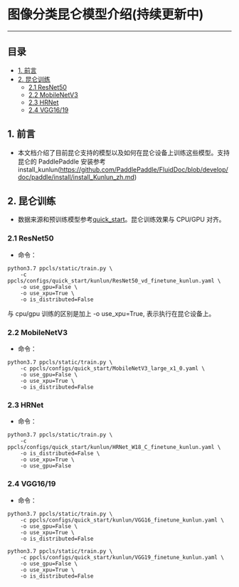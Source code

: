 # 图像分类昆仑模型介绍(持续更新中)
------
## 目录
* [1. 前言](#1)
* [2. 昆仑训练](#2)
    * [2.1 ResNet50](#2.1)
    * [2.2 MobileNetV3](#2.2)
    * [2.3 HRNet](#2.3)
    * [2.4 VGG16/19](#2.4)

 <a name='1'></a>

## 1. 前言

* 本文档介绍了目前昆仑支持的模型以及如何在昆仑设备上训练这些模型。支持昆仑的 PaddlePaddle 安装参考 install_kunlun(https://github.com/PaddlePaddle/FluidDoc/blob/develop/doc/paddle/install/install_Kunlun_zh.md)

<a name='2'></a>

## 2. 昆仑训练
* 数据来源和预训练模型参考[quick_start](../quick_start/quick_start_classification_new_user.md)。昆仑训练效果与 CPU/GPU 对齐。

<a name='2.1'></a>

### 2.1 ResNet50
* 命令：

```shell
python3.7 ppcls/static/train.py \
    -c ppcls/configs/quick_start/kunlun/ResNet50_vd_finetune_kunlun.yaml \
    -o use_gpu=False \
    -o use_xpu=True \
    -o is_distributed=False
```

与 cpu/gpu 训练的区别是加上 -o use_xpu=True, 表示执行在昆仑设备上。

 <a name='2.2'></a>

### 2.2 MobileNetV3
* 命令：

```shell
python3.7 ppcls/static/train.py \
    -c ppcls/configs/quick_start/MobileNetV3_large_x1_0.yaml \
    -o use_gpu=False \
    -o use_xpu=True \
    -o is_distributed=False
```

<a name='2.3'></a>

### 2.3 HRNet
* 命令：

```shell
python3.7 ppcls/static/train.py \
    -c ppcls/configs/quick_start/kunlun/HRNet_W18_C_finetune_kunlun.yaml \
    -o is_distributed=False \
    -o use_xpu=True \
    -o use_gpu=False
```

<a name='2.4'></a>

### 2.4 VGG16/19
* 命令：

```shell
python3.7 ppcls/static/train.py \
    -c ppcls/configs/quick_start/kunlun/VGG16_finetune_kunlun.yaml \
    -o use_gpu=False \
    -o use_xpu=True \
    -o is_distributed=False
```
```shell
python3.7 ppcls/static/train.py \
    -c ppcls/configs/quick_start/kunlun/VGG19_finetune_kunlun.yaml \
    -o use_gpu=False \
    -o use_xpu=True \
    -o is_distributed=False
```
